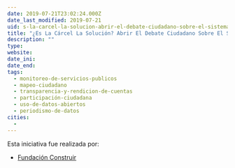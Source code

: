 ```yaml
---
date: 2019-07-21T23:02:24.000Z
date_last_modified: 2019-07-21
uid: s-la-carcel-la-solucion-abrir-el-debate-ciudadano-sobre-el-sistema-penal-boliviano
title: "¿Es La Cárcel La Solución? Abrir El Debate Ciudadano Sobre El Sistema Penal Boliviano"
description: ""
type: 
website: 
date_ini: 
date_end: 
tags:
  - monitoreo-de-servicios-publicos
  - mapeo-ciudadano
  - transparencia-y-rendicion-de-cuentas
  - participación-ciudadana
  - uso-de-datos-abiertos
  - periodismo-de-datos
cities: 
  - 
---
```


Esta iniciativa fue realizada por:

- [Fundación Construir](/organizaciones/fundacion-construir)
